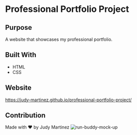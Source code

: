# Professional Portfolio Project

## Purpose
A website that showcases my professional portfolio.

## Built With
* HTML
* CSS

## Website
https://judy-martinez.github.io/professional-portfolio-project/

## Contribution
Made with ❤️ by Judy Martinez
![run-buddy-mock-up](https://user-images.githubusercontent.com/93234615/143665035-da484bb3-0b6d-4b05-a8af-e1fbb3db01f0.jpg)
